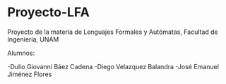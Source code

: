 # Proyecto-LFA
Proyecto de la materia de Lenguajes Formales y Autómatas, Facultad de Ingeniería, UNAM

Alumnos:

-Dulio Giovanni Báez Cadena
-Diego Velazquez Balandra
-José Emanuel Jiménez Flores
